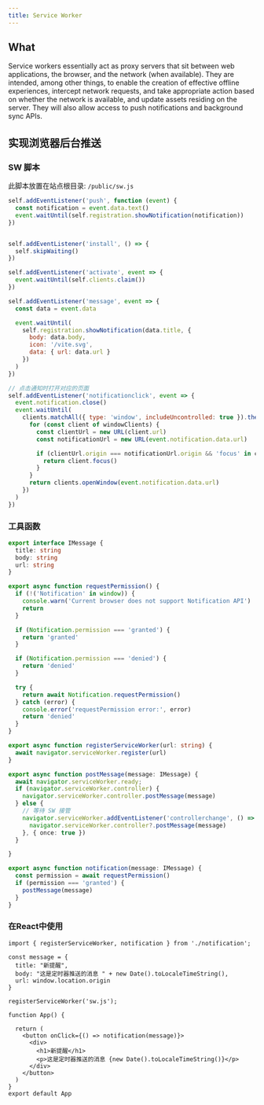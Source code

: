```yaml
---
title: Service Worker
---
```


## What
Service workers essentially act as proxy servers that sit between web applications, the browser, and the network (when available). They are intended, among other things, to enable the creation of effective offline experiences, intercept network requests, and take appropriate action based on whether the network is available, and update assets residing on the server. They will also allow access to push notifications and background sync APIs.


## 实现浏览器后台推送

### SW 脚本 
此脚本放置在站点根目录: `/public/sw.js`
```js
self.addEventListener('push', function (event) {
  const notification = event.data.text()
  event.waitUntil(self.registration.showNotification(notification))
})


self.addEventListener('install', () => {
  self.skipWaiting()
})

self.addEventListener('activate', event => {
  event.waitUntil(self.clients.claim())
})

self.addEventListener('message', event => {
  const data = event.data

  event.waitUntil(
    self.registration.showNotification(data.title, {
      body: data.body,
      icon: '/vite.svg',
      data: { url: data.url }
    })
  )
})

// 点击通知时打开对应的页面
self.addEventListener('notificationclick', event => {
  event.notification.close()
  event.waitUntil(
    clients.matchAll({ type: 'window', includeUncontrolled: true }).then(windowClients => {
      for (const client of windowClients) {
        const clientUrl = new URL(client.url)
        const notificationUrl = new URL(event.notification.data.url)

        if (clientUrl.origin === notificationUrl.origin && 'focus' in client) {
          return client.focus()
        }
      }
      return clients.openWindow(event.notification.data.url)
    })
  )
})
```


### 工具函数 
```ts
export interface IMessage {
  title: string
  body: string
  url: string
}

export async function requestPermission() {
  if (!('Notification' in window)) {
    console.warn('Current browser does not support Notification API')
    return
  }

  if (Notification.permission === 'granted') {
    return 'granted'
  }

  if (Notification.permission === 'denied') {
    return 'denied'
  }

  try {
    return await Notification.requestPermission()
  } catch (error) {
    console.error('requestPermission error:', error)
    return 'denied'
  }
}

export async function registerServiceWorker(url: string) {
  await navigator.serviceWorker.register(url)
}

export async function postMessage(message: IMessage) {
  await navigator.serviceWorker.ready;
  if (navigator.serviceWorker.controller) {
    navigator.serviceWorker.controller.postMessage(message)
  } else {
    // 等待 SW 接管
    navigator.serviceWorker.addEventListener('controllerchange', () => {
      navigator.serviceWorker.controller?.postMessage(message)
    }, { once: true })
  }

}

export async function notification(message: IMessage) {
  const permission = await requestPermission()
  if (permission === 'granted') {
    postMessage(message)
  }
}
```

### 在React中使用
```tsx
import { registerServiceWorker, notification } from './notification';

const message = {
  title: "新提醒",
  body: "这是定时器推送的消息 " + new Date().toLocaleTimeString(),
  url: window.location.origin
}

registerServiceWorker('sw.js');

function App() {

  return (
    <button onClick={() => notification(message)}>
      <div>
        <h1>新提醒</h1>
        <p>这是定时器推送的消息 {new Date().toLocaleTimeString()}</p>
      </div>
    </button>
  )
}
export default App
```